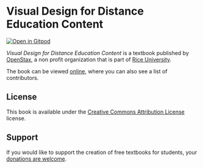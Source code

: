 # Visual Design for Distance Education Content

[![Open in Gitpod](https://gitpod.io/button/open-in-gitpod.svg)](https://gitpod.io/from-referrer/)

_Visual Design for Distance Education Content_ is a textbook published by [OpenStax](https://openstax.org/), a non profit organization that is part of [Rice University](https://www.rice.edu/).

The book can be viewed [online](https://github.com/cnx-user-books/cnxbook-visual-design-for-distance-education-content/releases/latest), where you can also see a list of contributors.

## License
This book is available under the [Creative Commons Attribution License](./LICENSE) license.

## Support
If you would like to support the creation of free textbooks for students, your [donations are welcome](https://riceconnect.rice.edu/donation/support-openstax-banner).
